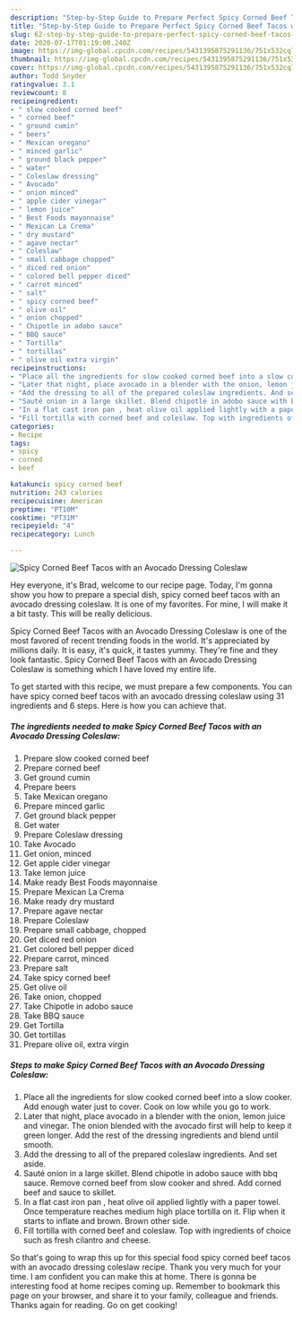 ```yaml
---
description: "Step-by-Step Guide to Prepare Perfect Spicy Corned Beef Tacos with an Avocado Dressing Coleslaw"
title: "Step-by-Step Guide to Prepare Perfect Spicy Corned Beef Tacos with an Avocado Dressing Coleslaw"
slug: 62-step-by-step-guide-to-prepare-perfect-spicy-corned-beef-tacos-with-an-avocado-dressing-coleslaw
date: 2020-07-17T01:19:00.240Z
image: https://img-global.cpcdn.com/recipes/5431395875291136/751x532cq70/spicy-corned-beef-tacos-with-an-avocado-dressing-coleslaw-recipe-main-photo.jpg
thumbnail: https://img-global.cpcdn.com/recipes/5431395875291136/751x532cq70/spicy-corned-beef-tacos-with-an-avocado-dressing-coleslaw-recipe-main-photo.jpg
cover: https://img-global.cpcdn.com/recipes/5431395875291136/751x532cq70/spicy-corned-beef-tacos-with-an-avocado-dressing-coleslaw-recipe-main-photo.jpg
author: Todd Snyder
ratingvalue: 3.1
reviewcount: 8
recipeingredient:
- " slow cooked corned beef"
- " corned beef"
- " ground cumin"
- " beers"
- " Mexican oregano"
- " minced garlic"
- " ground black pepper"
- " water"
- " Coleslaw dressing"
- " Avocado"
- " onion minced"
- " apple cider vinegar"
- " lemon juice"
- " Best Foods mayonnaise"
- " Mexican La Crema"
- " dry mustard"
- " agave nectar"
- " Coleslaw"
- " small cabbage chopped"
- " diced red onion"
- " colored bell pepper diced"
- " carrot minced"
- " salt"
- " spicy corned beef"
- " olive oil"
- " onion chopped"
- " Chipotle in adobo sauce"
- " BBQ sauce"
- " Tortilla"
- " tortillas"
- " olive oil extra virgin"
recipeinstructions:
- "Place all the ingredients for slow cooked corned beef into a slow cooker. Add enough water just to cover. Cook on low while you go to work."
- "Later that night, place avocado in a blender with the onion, lemon juice and vinegar. The onion blended with the avocado first will help to keep it green longer. Add the rest of the dressing ingredients and blend until smooth."
- "Add the dressing to all of the prepared coleslaw ingredients. And set aside."
- "Sauté onion in a large skillet. Blend chipotle in adobo sauce with bbq sauce. Remove corned beef from slow cooker and shred. Add corned beef and sauce to skillet."
- "In a flat cast iron pan , heat olive oil applied lightly with a paper towel. Once temperature reaches medium high place tortilla on it. Flip when it starts to inflate and brown. Brown other side."
- "Fill tortilla with corned beef and coleslaw. Top with ingredients of choice such as fresh cilantro and cheese."
categories:
- Recipe
tags:
- spicy
- corned
- beef

katakunci: spicy corned beef 
nutrition: 243 calories
recipecuisine: American
preptime: "PT10M"
cooktime: "PT31M"
recipeyield: "4"
recipecategory: Lunch

---
```



![Spicy Corned Beef Tacos with an Avocado Dressing Coleslaw](https://img-global.cpcdn.com/recipes/5431395875291136/751x532cq70/spicy-corned-beef-tacos-with-an-avocado-dressing-coleslaw-recipe-main-photo.jpg)

Hey everyone, it's Brad, welcome to our recipe page. Today, I'm gonna show you how to prepare a special dish, spicy corned beef tacos with an avocado dressing coleslaw. It is one of my favorites. For mine, I will make it a bit tasty. This will be really delicious.



Spicy Corned Beef Tacos with an Avocado Dressing Coleslaw is one of the most favored of recent trending foods in the world. It's appreciated by millions daily. It is easy, it's quick, it tastes yummy. They're fine and they look fantastic. Spicy Corned Beef Tacos with an Avocado Dressing Coleslaw is something which I have loved my entire life.


To get started with this recipe, we must prepare a few components. You can have spicy corned beef tacos with an avocado dressing coleslaw using 31 ingredients and 6 steps. Here is how you can achieve that.

<!--inarticleads1-->

##### The ingredients needed to make Spicy Corned Beef Tacos with an Avocado Dressing Coleslaw:

1. Prepare  slow cooked corned beef
1. Prepare  corned beef
1. Get  ground cumin
1. Prepare  beers
1. Take  Mexican oregano
1. Prepare  minced garlic
1. Get  ground black pepper
1. Get  water
1. Prepare  Coleslaw dressing
1. Take  Avocado
1. Get  onion, minced
1. Get  apple cider vinegar
1. Take  lemon juice
1. Make ready  Best Foods mayonnaise
1. Prepare  Mexican La Crema
1. Make ready  dry mustard
1. Prepare  agave nectar
1. Prepare  Coleslaw
1. Prepare  small cabbage, chopped
1. Get  diced red onion
1. Get  colored bell pepper diced
1. Prepare  carrot, minced
1. Prepare  salt
1. Take  spicy corned beef
1. Get  olive oil
1. Take  onion, chopped
1. Take  Chipotle in adobo sauce
1. Take  BBQ sauce
1. Get  Tortilla
1. Get  tortillas
1. Prepare  olive oil, extra virgin




<!--inarticleads2-->

##### Steps to make Spicy Corned Beef Tacos with an Avocado Dressing Coleslaw:

1. Place all the ingredients for slow cooked corned beef into a slow cooker. Add enough water just to cover. Cook on low while you go to work.
1. Later that night, place avocado in a blender with the onion, lemon juice and vinegar. The onion blended with the avocado first will help to keep it green longer. Add the rest of the dressing ingredients and blend until smooth.
1. Add the dressing to all of the prepared coleslaw ingredients. And set aside.
1. Sauté onion in a large skillet. Blend chipotle in adobo sauce with bbq sauce. Remove corned beef from slow cooker and shred. Add corned beef and sauce to skillet.
1. In a flat cast iron pan , heat olive oil applied lightly with a paper towel. Once temperature reaches medium high place tortilla on it. Flip when it starts to inflate and brown. Brown other side.
1. Fill tortilla with corned beef and coleslaw. Top with ingredients of choice such as fresh cilantro and cheese.




So that's going to wrap this up for this special food spicy corned beef tacos with an avocado dressing coleslaw recipe. Thank you very much for your time. I am confident you can make this at home. There is gonna be interesting food at home recipes coming up. Remember to bookmark this page on your browser, and share it to your family, colleague and friends. Thanks again for reading. Go on get cooking!
